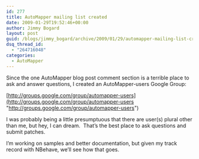 ```yaml
---
id: 277
title: AutoMapper mailing list created
date: 2009-01-29T19:52:46+00:00
author: Jimmy Bogard
layout: post
guid: /blogs/jimmy_bogard/archive/2009/01/29/automapper-mailing-list-created.aspx
dsq_thread_id:
  - "264716048"
categories:
  - AutoMapper
---
```

Since the one AutoMapper blog post comment section is a terrible place to ask and answer questions, I created an AutoMapper-users Google Group:

[http://groups.google.com/group/automapper-users](http://groups.google.com/group/automapper-users "http://groups.google.com/group/automapper-users")

I was probably being a little presumptuous that there are user(s) plural other than me, but hey, I can dream.&#160; That’s the best place to ask questions and submit patches.

I’m working on samples and better documentation, but given my track record with NBehave, we’ll see how that goes.